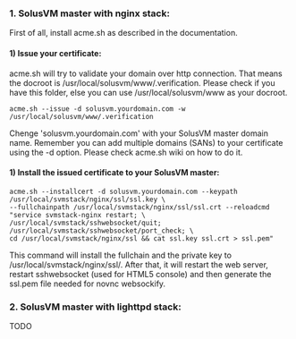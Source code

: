### 1. SolusVM master with nginx stack:

First of all, install acme.sh as described in the documentation.

#### 1) Issue your certificate:

acme.sh will try to validate your domain over http connection. That means the docroot is /usr/local/solusvm/www/.verification. Please check if you have this folder, else you can use /usr/local/solusvm/www as your docroot.

```
acme.sh --issue -d solusvm.yourdomain.com -w /usr/local/solusvm/www/.verification
```

Chenge 'solusvm.yourdomain.com' with your SolusVM master domain name. Remember you can add multiple domains (SANs) to your certificate using the -d option. Please check acme.sh wiki on how to do it.

#### 1) Install the issued certificate to your SolusVM master:
```
acme.sh --installcert -d solusvm.yourdomain.com --keypath /usr/local/svmstack/nginx/ssl/ssl.key \
--fullchainpath /usr/local/svmstack/nginx/ssl/ssl.crt --reloadcmd "service svmstack-nginx restart; \
/usr/local/svmstack/sshwebsocket/quit; /usr/local/svmstack/sshwebsocket/port_check; \
cd /usr/local/svmstack/nginx/ssl && cat ssl.key ssl.crt > ssl.pem"
```
This command will install the fullchain and the private key to /usr/local/svmstack/nginx/ssl/. After that, it will restart the web server, restart sshwebsocket (used for HTML5 console) and then generate the ssl.pem file needed for novnc websockify.

### 2. SolusVM master with lighttpd stack:
TODO